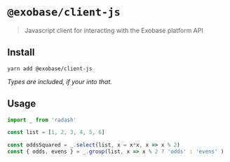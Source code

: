 # `@exobase/client-js`

> Javascript client for interacting with the Exobase platform API

## Install
```
yarn add @exobase/client-js
```
_Types are included, if your into that._

## Usage

```ts
import _ from 'radash'

const list = [1, 2, 3, 4, 5, 6]

const oddsSquared = _.select(list, x = x*x, x => x % 2)
const { odds, evens } = _.group(list, x => x % 2 ? 'odds' : 'evens' )
```